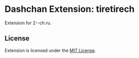 # Dashchan Extension: tiretirech

Extension for 2--ch.ru.

## License

Extension is licensed under the [MIT License](LICENSE).
